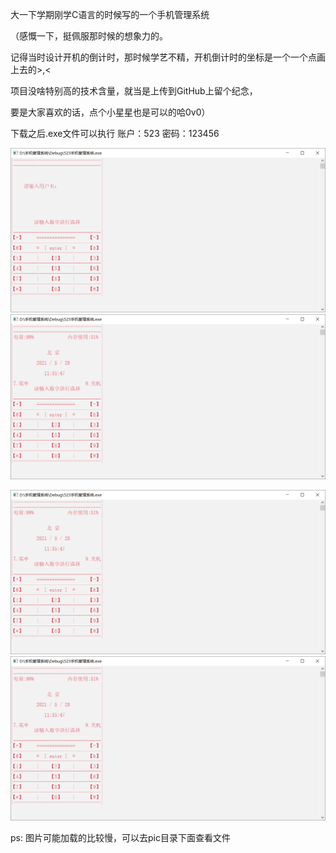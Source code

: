 大一下学期刚学C语言的时候写的一个手机管理系统

（感慨一下，挺佩服那时候的想象力的。

记得当时设计开机的倒计时，那时候学艺不精，开机倒计时的坐标是一个一个点画上去的>,<

项目没啥特别高的技术含量，就当是上传到GitHub上留个纪念，

要是大家喜欢的话，点个小星星也是可以的哈0v0）

下载之后.exe文件可以执行
账户：523
密码：123456

![2](https://github.com/ErfengV/phoneSystem/blob/main/pic/1.png)![1](https://github.com/ErfengV/phoneSystem/blob/main/pic/2.png)

![3](https://github.com/ErfengV/phoneSystem/blob/main/pic/3.png)![4](https://github.com/ErfengV/phoneSystem/blob/main/pic/4.png)

ps: 图片可能加载的比较慢，可以去pic目录下面查看文件
